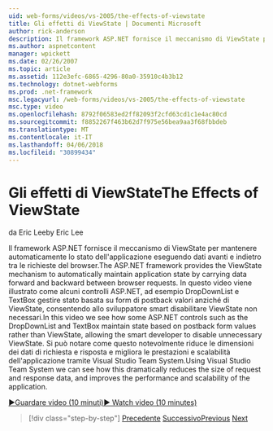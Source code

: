 ```yaml
---
uid: web-forms/videos/vs-2005/the-effects-of-viewstate
title: Gli effetti di ViewState | Documenti Microsoft
author: rick-anderson
description: Il framework ASP.NET fornisce il meccanismo di ViewState per mantenere automaticamente lo stato dell'applicazione eseguendo dati avanti e indietro tra la richiesta del browser...
ms.author: aspnetcontent
manager: wpickett
ms.date: 02/26/2007
ms.topic: article
ms.assetid: 112e3efc-6865-4296-80a0-35910c4b3b12
ms.technology: dotnet-webforms
ms.prod: .net-framework
msc.legacyurl: /web-forms/videos/vs-2005/the-effects-of-viewstate
msc.type: video
ms.openlocfilehash: 8792f06583ed2ff82093f2cfd63cd1c1e4ac80cd
ms.sourcegitcommit: f8852267f463b62d7f975e56bea9aa3f68fbbdeb
ms.translationtype: MT
ms.contentlocale: it-IT
ms.lasthandoff: 04/06/2018
ms.locfileid: "30899434"
---
```

<a name="the-effects-of-viewstate"></a><span data-ttu-id="f4555-103">Gli effetti di ViewState</span><span class="sxs-lookup"><span data-stu-id="f4555-103">The Effects of ViewState</span></span>
====================
<span data-ttu-id="f4555-104">da Eric Lee</span><span class="sxs-lookup"><span data-stu-id="f4555-104">by Eric Lee</span></span>

<span data-ttu-id="f4555-105">Il framework ASP.NET fornisce il meccanismo di ViewState per mantenere automaticamente lo stato dell'applicazione eseguendo dati avanti e indietro tra le richieste del browser.</span><span class="sxs-lookup"><span data-stu-id="f4555-105">The ASP.NET framework provides the ViewState mechanism to automatically maintain application state by carrying data forward and backward between browser requests.</span></span> <span data-ttu-id="f4555-106">In questo video viene illustrato come alcuni controlli ASP.NET, ad esempio DropDownList e TextBox gestire stato basata su form di postback valori anziché di ViewState, consentendo allo sviluppatore smart disabilitare ViewState non necessari.</span><span class="sxs-lookup"><span data-stu-id="f4555-106">In this video we see how some ASP.NET controls such as the DropDownList and TextBox maintain state based on postback form values rather than ViewState, allowing the smart developer to disable unnecessary ViewState.</span></span> <span data-ttu-id="f4555-107">Si può notare come questo notevolmente riduce le dimensioni dei dati di richiesta e risposta e migliora le prestazioni e scalabilità dell'applicazione tramite Visual Studio Team System.</span><span class="sxs-lookup"><span data-stu-id="f4555-107">Using Visual Studio Team System we can see how this dramatically reduces the size of request and response data, and improves the performance and scalability of the application.</span></span>

[<span data-ttu-id="f4555-108">&#9654;Guardare video (10 minuti)</span><span class="sxs-lookup"><span data-stu-id="f4555-108">&#9654; Watch video (10 minutes)</span></span>](https://channel9.msdn.com/Blogs/ASP-NET-Site-Videos/the-effects-of-viewstate)

> [!div class="step-by-step"]
> <span data-ttu-id="f4555-109">[Precedente](using-the-load-test-agent.md)
> [Successivo](how-do-i-integrate-defect-tracking-with-testing.md)</span><span class="sxs-lookup"><span data-stu-id="f4555-109">[Previous](using-the-load-test-agent.md)
[Next](how-do-i-integrate-defect-tracking-with-testing.md)</span></span>
